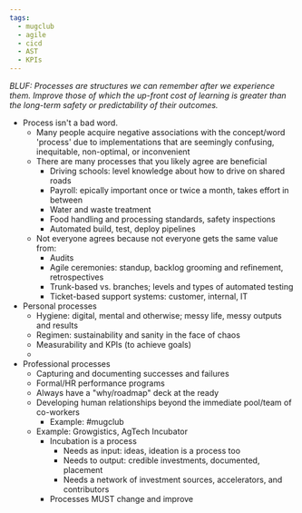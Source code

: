```yaml
---
tags:
  - mugclub
  - agile
  - cicd
  - AST
  - KPIs
---
```

*BLUF: Processes are structures we can remember after we experience them. Improve those of which the up-front cost of learning is greater than the long-term safety or predictability of their outcomes.*

* Process isn't a bad word. 
	* Many people acquire negative associations with the concept/word 'process' due to implementations that are seemingly confusing, inequitable, non-optimal, or inconvenient
	* There are many processes that you likely agree are beneficial
		* Driving schools: level knowledge about how to drive on shared roads
		* Payroll: epically important once or twice a month, takes effort in between
		* Water and waste treatment
		* Food handling and processing standards, safety inspections
		* Automated build, test, deploy pipelines
	* Not everyone agrees because not everyone gets the same value from:
		* Audits
		* Agile ceremonies: standup, backlog grooming and refinement, retrospectives
		* Trunk-based vs. branches; levels and types of automated testing
		* Ticket-based support systems: customer, internal, IT
* Personal processes
	* Hygiene: digital, mental and otherwise; messy life, messy outputs and results
	* Regimen: sustainability and sanity in the face of chaos
	* Measurability and KPIs (to achieve goals)
	* 
* Professional processes
	* Capturing and documenting successes and failures
	* Formal/HR performance programs
	* Always have a "why/roadmap" deck at the ready
	* Developing human relationships beyond the immediate pool/team of co-workers
		* Example: #mugclub
	* Example: Growgistics, AgTech Incubator
		* Incubation is a process
			* Needs as input: ideas, ideation is a process too
			* Needs to output: credible investments, documented, placement
			* Needs a network of investment sources, accelerators, and contributors
		* Processes MUST change and improve